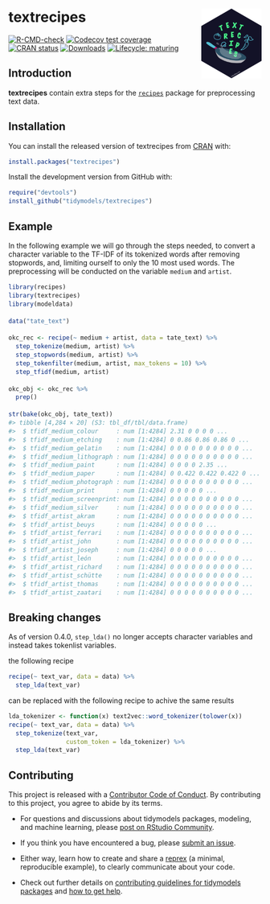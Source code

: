 
<!-- README.md is generated from README.Rmd. Please edit that file -->

# textrecipes <a href='https://textrecipes.tidymodels.org'><img src='man/figures/logo.png' align="right" height="139" /></a>

<!-- badges: start -->

[![R-CMD-check](https://github.com/tidymodels/textrecipes/actions/workflows/R-CMD-check.yaml/badge.svg)](https://github.com/tidymodels/textrecipes/actions/workflows/R-CMD-check.yaml)
[![Codecov test
coverage](https://codecov.io/gh/tidymodels/textrecipes/branch/main/graph/badge.svg)](https://app.codecov.io/gh/tidymodels/textrecipes?branch=main)
[![CRAN
status](http://www.r-pkg.org/badges/version/textrecipes)](https://CRAN.R-project.org/package=textrecipes)
[![Downloads](http://cranlogs.r-pkg.org/badges/textrecipes)](https://CRAN.R-project.org/package=textrecipes)
[![Lifecycle:
maturing](https://img.shields.io/badge/lifecycle-maturing-blue.svg)](https://lifecycle.r-lib.org/articles/stages.html)
<!-- badges: end -->

## Introduction

**textrecipes** contain extra steps for the
[`recipes`](https://CRAN.R-project.org/package=recipes) package for
preprocessing text data.

## Installation

You can install the released version of textrecipes from
[CRAN](https://CRAN.R-project.org) with:

``` r
install.packages("textrecipes")
```

Install the development version from GitHub with:

``` r
require("devtools")
install_github("tidymodels/textrecipes")
```

## Example

In the following example we will go through the steps needed, to convert
a character variable to the TF-IDF of its tokenized words after removing
stopwords, and, limiting ourself to only the 10 most used words. The
preprocessing will be conducted on the variable `medium` and `artist`.

``` r
library(recipes)
library(textrecipes)
library(modeldata)

data("tate_text")

okc_rec <- recipe(~ medium + artist, data = tate_text) %>%
  step_tokenize(medium, artist) %>%
  step_stopwords(medium, artist) %>%
  step_tokenfilter(medium, artist, max_tokens = 10) %>%
  step_tfidf(medium, artist)
   
okc_obj <- okc_rec %>%
  prep()
   
str(bake(okc_obj, tate_text))
#> tibble [4,284 × 20] (S3: tbl_df/tbl/data.frame)
#>  $ tfidf_medium_colour     : num [1:4284] 2.31 0 0 0 0 ...
#>  $ tfidf_medium_etching    : num [1:4284] 0 0.86 0.86 0.86 0 ...
#>  $ tfidf_medium_gelatin    : num [1:4284] 0 0 0 0 0 0 0 0 0 0 ...
#>  $ tfidf_medium_lithograph : num [1:4284] 0 0 0 0 0 0 0 0 0 0 ...
#>  $ tfidf_medium_paint      : num [1:4284] 0 0 0 0 2.35 ...
#>  $ tfidf_medium_paper      : num [1:4284] 0 0.422 0.422 0.422 0 ...
#>  $ tfidf_medium_photograph : num [1:4284] 0 0 0 0 0 0 0 0 0 0 ...
#>  $ tfidf_medium_print      : num [1:4284] 0 0 0 0 0 ...
#>  $ tfidf_medium_screenprint: num [1:4284] 0 0 0 0 0 0 0 0 0 0 ...
#>  $ tfidf_medium_silver     : num [1:4284] 0 0 0 0 0 0 0 0 0 0 ...
#>  $ tfidf_artist_akram      : num [1:4284] 0 0 0 0 0 0 0 0 0 0 ...
#>  $ tfidf_artist_beuys      : num [1:4284] 0 0 0 0 0 ...
#>  $ tfidf_artist_ferrari    : num [1:4284] 0 0 0 0 0 0 0 0 0 0 ...
#>  $ tfidf_artist_john       : num [1:4284] 0 0 0 0 0 0 0 0 0 0 ...
#>  $ tfidf_artist_joseph     : num [1:4284] 0 0 0 0 0 ...
#>  $ tfidf_artist_león       : num [1:4284] 0 0 0 0 0 0 0 0 0 0 ...
#>  $ tfidf_artist_richard    : num [1:4284] 0 0 0 0 0 0 0 0 0 0 ...
#>  $ tfidf_artist_schütte    : num [1:4284] 0 0 0 0 0 0 0 0 0 0 ...
#>  $ tfidf_artist_thomas     : num [1:4284] 0 0 0 0 0 0 0 0 0 0 ...
#>  $ tfidf_artist_zaatari    : num [1:4284] 0 0 0 0 0 0 0 0 0 0 ...
```

## Breaking changes

As of version 0.4.0, `step_lda()` no longer accepts character variables
and instead takes tokenlist variables.

the following recipe

``` r
recipe(~ text_var, data = data) %>%
  step_lda(text_var)
```

can be replaced with the following recipe to achive the same results

``` r
lda_tokenizer <- function(x) text2vec::word_tokenizer(tolower(x))
recipe(~ text_var, data = data) %>%
  step_tokenize(text_var, 
                custom_token = lda_tokenizer) %>%
  step_lda(text_var)
```

## Contributing

This project is released with a [Contributor Code of
Conduct](https://contributor-covenant.org/version/2/0/CODE_OF_CONDUCT.html).
By contributing to this project, you agree to abide by its terms.

-   For questions and discussions about tidymodels packages, modeling,
    and machine learning, please [post on RStudio
    Community](https://community.rstudio.com/new-topic?category_id=15&tags=tidymodels,question).

-   If you think you have encountered a bug, please [submit an
    issue](https://github.com/tidymodels/textrecipes/issues).

-   Either way, learn how to create and share a
    [reprex](https://reprex.tidyverse.org/articles/articles/learn-reprex.html)
    (a minimal, reproducible example), to clearly communicate about your
    code.

-   Check out further details on [contributing guidelines for tidymodels
    packages](https://www.tidymodels.org/contribute/) and [how to get
    help](https://www.tidymodels.org/help/).
